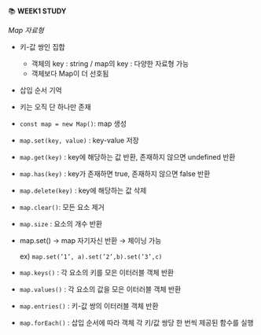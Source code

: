 📚 **WEEK1 STUDY**

*Map 자료형*

- 키-값 쌍인 집합
    - 객체의 key : string / map의 key : 다양한 자료형 가능
    - 객체보다 Map이 더 선호됨
- 삽입 순서 기억
- 키는 오직 단 하나만 존재

- `const map = new Map()`: map 생성
- `map.set(key, value)` : key-value 저장
- `map.get(key)` : key에 해당하는 값 반환, 존재하지 않으면 undefined 반환
- `map.has(key)` : key가 존재하면 true, 존재하지 않으면 false 반환
- `map.delete(key)` : key에 해당하는 값 삭제
- `map.clear()`: 모든 요소 제거
- `map.size` : 요소의 개수 반환

- map.set() → map 자기자신 반환 → 체이닝 가능
    
    ex) `map.set(’1’, a).set(’2’,b).set(’3’,c)`
    

- `map.keys()` : 각 요소의 키를 모은 이터러블 객체 반환
- `map.values()` : 각 요소의 값을 모은 이터러블 객체 반환
- `map.entries()` : 키-값 쌍의 이터러블 객체 반환
- `map.forEach()` : 삽입 순서에 따라 객체 각 키/값 쌍당 한 번씩 제공된 함수를 실행